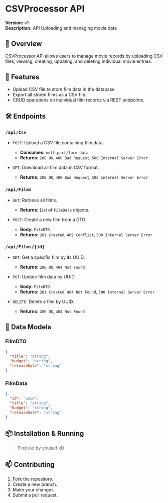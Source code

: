 # CSVProcessor API

**Version:** v1  
**Description:** API Uploading and managing movie data

## 📌 Overview

CSVProcessor API allows users to manage movie records by uploading CSV files, viewing, creating, updating, and deleting individual movie entries.

## 🚀 Features

- Upload CSV file to store film data in the database.
- Export all stored films as a CSV file.
- CRUD operations on individual film records via REST endpoints.

## 🛠️ Endpoints

### `/api/Csv`

- `POST`: Upload a CSV file containing film data.
  - **Consumes:** `multipart/form-data`
  - **Returns:** `200 OK`, `400 Bad Request`, `500 Internal Server Error`

- `GET`: Download all film data in CSV format.
  - **Returns:** `200 OK`, `400 Bad Request`, `500 Internal Server Error`

### `/api/Films`

- `GET`: Retrieve all films.
  - **Returns:** List of `FilmData` objects.

- `POST`: Create a new film from a DTO.
  - **Body:** `FilmDTO`
  - **Returns:** `201 Created`, `409 Conflict`, `500 Internal Server Error`

### `/api/Films/{id}`

- `GET`: Get a specific film by its UUID.
  - **Returns:** `200 OK`, `404 Not Found`

- `PUT`: Update film data by UUID.
  - **Body:** `FilmDTO`
  - **Returns:** `201 Created`, `404 Not Found`, `500 Internal Server Error`

- `DELETE`: Delete a film by UUID.
  - **Returns:** `200 OK`, `404 Not Found`

## 🧾 Data Models

### FilmDTO

```json
{
  "title": "string",
  "budget": "string",
  "releaseDate": "string"
}
```

### FilmData

```json
{
  "id": "uuid",
  "title": "string",
  "budget": "string",
  "releaseDate": "string"
}
```

## 📦 Installation & Running

> Find out by youself xD

## 📫 Contributing

1. Fork the repository.
2. Create a new branch.
3. Make your changes.
4. Submit a pull request.



